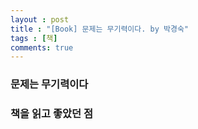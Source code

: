 ```yaml
---
layout : post
title : "[Book] 문제는 무기력이다. by 박경숙"
tags : [책]
comments: true
---
```

### 문제는 무기력이다
### 책을 읽고 좋았던 점
